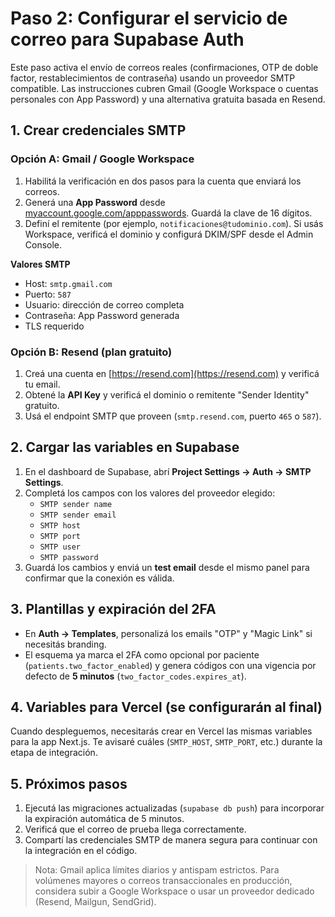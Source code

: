 # Paso 2: Configurar el servicio de correo para Supabase Auth

Este paso activa el envío de correos reales (confirmaciones, OTP de doble factor, restablecimientos de contraseña) usando un proveedor SMTP compatible. Las instrucciones cubren Gmail (Google Workspace o cuentas personales con App Password) y una alternativa gratuita basada en Resend.

## 1. Crear credenciales SMTP

### Opción A: Gmail / Google Workspace
1. Habilitá la verificación en dos pasos para la cuenta que enviará los correos.
2. Generá una **App Password** desde [myaccount.google.com/apppasswords](https://myaccount.google.com/apppasswords). Guardá la clave de 16 dígitos.
3. Definí el remitente (por ejemplo, `notificaciones@tudominio.com`). Si usás Workspace, verificá el dominio y configurá DKIM/SPF desde el Admin Console.

**Valores SMTP**
- Host: `smtp.gmail.com`
- Puerto: `587`
- Usuario: dirección de correo completa
- Contraseña: App Password generada
- TLS requerido

### Opción B: Resend (plan gratuito)
1. Creá una cuenta en [https://resend.com](https://resend.com) y verificá tu email.
2. Obtené la **API Key** y verificá el dominio o remitente "Sender Identity" gratuito.
3. Usá el endpoint SMTP que proveen (`smtp.resend.com`, puerto `465` o `587`).

## 2. Cargar las variables en Supabase
1. En el dashboard de Supabase, abrí **Project Settings → Auth → SMTP Settings**.
2. Completá los campos con los valores del proveedor elegido:
   - `SMTP sender name`
   - `SMTP sender email`
   - `SMTP host`
   - `SMTP port`
   - `SMTP user`
   - `SMTP password`
3. Guardá los cambios y enviá un **test email** desde el mismo panel para confirmar que la conexión es válida.

## 3. Plantillas y expiración del 2FA
- En **Auth → Templates**, personalizá los emails "OTP" y "Magic Link" si necesitás branding.
- El esquema ya marca el 2FA como opcional por paciente (`patients.two_factor_enabled`) y genera códigos con una vigencia por defecto de **5 minutos** (`two_factor_codes.expires_at`).

## 4. Variables para Vercel (se configurarán al final)
Cuando despleguemos, necesitarás crear en Vercel las mismas variables para la app Next.js. Te avisaré cuáles (`SMTP_HOST`, `SMTP_PORT`, etc.) durante la etapa de integración.

## 5. Próximos pasos
1. Ejecutá las migraciones actualizadas (`supabase db push`) para incorporar la expiración automática de 5 minutos.
2. Verificá que el correo de prueba llega correctamente.
3. Compartí las credenciales SMTP de manera segura para continuar con la integración en el código.

> Nota: Gmail aplica límites diarios y antispam estrictos. Para volúmenes mayores o correos transaccionales en producción, considera subir a Google Workspace o usar un proveedor dedicado (Resend, Mailgun, SendGrid).
